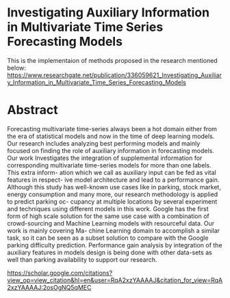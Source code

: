 # Investigating Auxiliary Information in Multivariate Time Series Forecasting Models

This is the implementaion of methods proposed in the research mentioned below:
https://www.researchgate.net/publication/336059621_Investigating_Auxiliary_Information_in_Multivariate_Time_Series_Forecasting_Models 

# Abstract

Forecasting multivariate time-series always been a hot domain either from the era of statistical models and now in the time of deep learning models. Our research includes analyzing best performing models and mainly focused on finding the role of auxiliary information in forecasting models. Our work Investigates the integration of supplemental information for corresponding multivariate time-series models for more than one labels. This extra inform- ation which we call as auxiliary input can be fed as vital features in respect- ive model architecture and lead to a performance gain. Although this study has well-known use cases like in parking, stock market, energy consumption and many more, our research methodology is applied to predict parking oc- cupancy at multiple locations by several experiment and techniques using different models in this work. Google has the first form of high scale solution for the same use case with a combination of crowd-sourcing and Machine Learning models with resourceful data. Our work is mainly covering Ma- chine Learning domain to accomplish a similar task, so it can be seen as a subset solution to compare with the Google parking difficulty prediction. Performance gain analysis by integration of the auxiliary features in models design is being done with other data-sets as well than parking availability to support our research.

https://scholar.google.com/citations?view_op=view_citation&hl=en&user=RqA2xzYAAAAJ&citation_for_view=RqA2xzYAAAAJ:2osOgNQ5qMEC 
